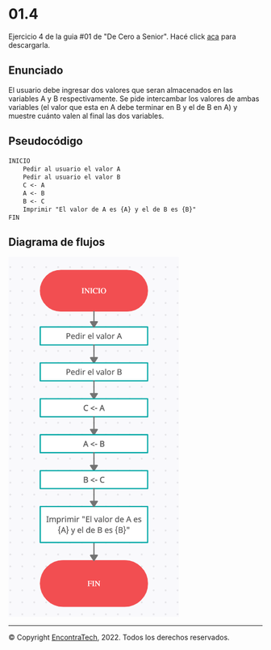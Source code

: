 # 01.4

Ejercicio 4 de la guia #01 de "De Cero a Senior". Hacé click [aca](https://guias.encontratech.com.ar) para descargarla.

## Enunciado

El usuario debe ingresar dos valores que seran almacenados en las variables A y B respectivamente. Se pide intercambar los valores de ambas variables (el valor que esta en A debe terminar en B y el de B en A) y muestre cuánto valen al final las dos variables.

## Pseudocódigo

    INICIO
        Pedir al usuario el valor A
        Pedir al usuario el valor B
        C <- A
        A <- B
        B <- C
        Imprimir "El valor de A es {A} y el de B es {B}"
    FIN

## Diagrama de flujos

![Diagrama de flujos](./Diagrama%20de%20Flujos.png)

***
© Copyright [EncontraTech](https://www.encontraTech.com.ar), 2022. Todos los derechos reservados.